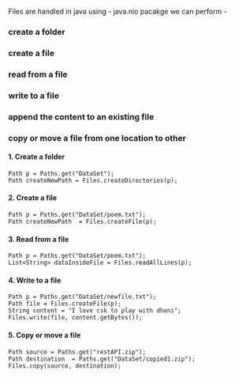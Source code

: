 Files are handled in java using - java.nio pacakge
we can perform - 
### create a folder
### create a file
### read from a file
### write to a file
### append the content to an existing file
### copy or move a file from one location to other

#### 1. Create a folder
```
Path p = Paths.get("DataSet");
Path createNewPath = Files.createDirectories(p);
```
#### 2. Create a file
```
Path p = Paths.get("DataSet/poem.txt");
Path createNewPath  = Files.createFile(p);
```
#### 3. Read from a file
```
Path p = Paths.get("DataSet/poem.txt");
List<String> dataInsideFile = Files.readAllLines(p);
```
#### 4. Write to a file 
```
Path p = Paths.get("DataSet/newfile.txt");
Path file = Files.createFile(p);
String content = "I love csk to play with dhoni";
Files.write(file, content.getBytes());
```
#### 5. Copy or move a file 
```
Path source = Paths.get("restAPI.zip");
Path destination  = Paths.get("DataSet/copied1.zip");
Files.copy(source, destination);
```
